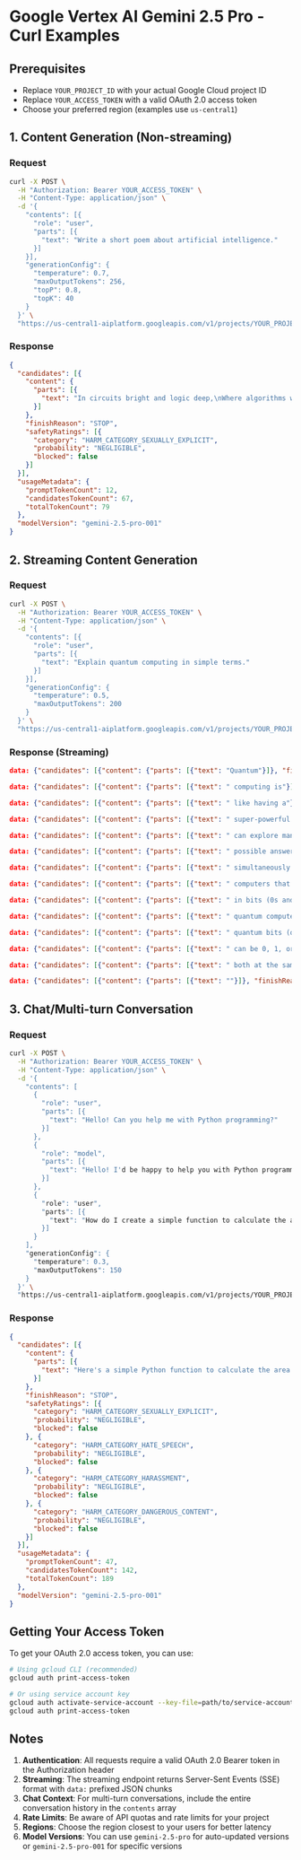 # Google Vertex AI Gemini 2.5 Pro - Curl Examples

## Prerequisites
- Replace `YOUR_PROJECT_ID` with your actual Google Cloud project ID
- Replace `YOUR_ACCESS_TOKEN` with a valid OAuth 2.0 access token
- Choose your preferred region (examples use `us-central1`)

## 1. Content Generation (Non-streaming)

### Request
```bash
curl -X POST \
  -H "Authorization: Bearer YOUR_ACCESS_TOKEN" \
  -H "Content-Type: application/json" \
  -d '{
    "contents": [{
      "role": "user",
      "parts": [{
        "text": "Write a short poem about artificial intelligence."
      }]
    }],
    "generationConfig": {
      "temperature": 0.7,
      "maxOutputTokens": 256,
      "topP": 0.8,
      "topK": 40
    }
  }' \
  "https://us-central1-aiplatform.googleapis.com/v1/projects/YOUR_PROJECT_ID/locations/us-central1/publishers/google/models/gemini-2.5-pro:generateContent"
```

### Response
```json
{
  "candidates": [{
    "content": {
      "parts": [{
        "text": "In circuits bright and logic deep,\nWhere algorithms wake from digital sleep,\nA mind of silicon dreams and learns,\nAs through vast networks knowledge burns.\n\nNo flesh, no bone, yet thoughts arise,\nFrom code that mimics human eyes,\nAI whispers in electric streams,\nBuilding bridges between realities and dreams."
      }]
    },
    "finishReason": "STOP",
    "safetyRatings": [{
      "category": "HARM_CATEGORY_SEXUALLY_EXPLICIT",
      "probability": "NEGLIGIBLE",
      "blocked": false
    }]
  }],
  "usageMetadata": {
    "promptTokenCount": 12,
    "candidatesTokenCount": 67,
    "totalTokenCount": 79
  },
  "modelVersion": "gemini-2.5-pro-001"
}
```

## 2. Streaming Content Generation

### Request
```bash
curl -X POST \
  -H "Authorization: Bearer YOUR_ACCESS_TOKEN" \
  -H "Content-Type: application/json" \
  -d '{
    "contents": [{
      "role": "user",
      "parts": [{
        "text": "Explain quantum computing in simple terms."
      }]
    }],
    "generationConfig": {
      "temperature": 0.5,
      "maxOutputTokens": 200
    }
  }' \
  "https://us-central1-aiplatform.googleapis.com/v1/projects/YOUR_PROJECT_ID/locations/us-central1/publishers/google/models/gemini-2.5-pro:streamGenerateContent"
```

### Response (Streaming)
```json
data: {"candidates": [{"content": {"parts": [{"text": "Quantum"}]}, "finishReason": "STOP", "safetyRatings": []}], "usageMetadata": {"promptTokenCount": 8}}

data: {"candidates": [{"content": {"parts": [{"text": " computing is"}]}, "finishReason": "STOP", "safetyRatings": []}]}

data: {"candidates": [{"content": {"parts": [{"text": " like having a"}]}, "finishReason": "STOP", "safetyRatings": []}]}

data: {"candidates": [{"content": {"parts": [{"text": " super-powerful calculator that"}]}, "finishReason": "STOP", "safetyRatings": []}]}

data: {"candidates": [{"content": {"parts": [{"text": " can explore many"}]}, "finishReason": "STOP", "safetyRatings": []}]}

data: {"candidates": [{"content": {"parts": [{"text": " possible answers"}]}, "finishReason": "STOP", "safetyRatings": []}]}

data: {"candidates": [{"content": {"parts": [{"text": " simultaneously. Unlike regular"}]}, "finishReason": "STOP", "safetyRatings": []}]}

data: {"candidates": [{"content": {"parts": [{"text": " computers that process information"}]}, "finishReason": "STOP", "safetyRatings": []}]}

data: {"candidates": [{"content": {"parts": [{"text": " in bits (0s and 1s),"}]}, "finishReason": "STOP", "safetyRatings": []}]}

data: {"candidates": [{"content": {"parts": [{"text": " quantum computers use"}]}, "finishReason": "STOP", "safetyRatings": []}]}

data: {"candidates": [{"content": {"parts": [{"text": " quantum bits (qubits) that"}]}, "finishReason": "STOP", "safetyRatings": []}]}

data: {"candidates": [{"content": {"parts": [{"text": " can be 0, 1, or"}]}, "finishReason": "STOP", "safetyRatings": []}]}

data: {"candidates": [{"content": {"parts": [{"text": " both at the same time."}]}, "finishReason": "STOP", "safetyRatings": []}]}

data: {"candidates": [{"content": {"parts": [{"text": ""}]}, "finishReason": "STOP", "safetyRatings": [], "citationMetadata": {}, "avgLogprobs": -0.1}], "usageMetadata": {"promptTokenCount": 8, "candidatesTokenCount": 45, "totalTokenCount": 53}, "modelVersion": "gemini-2.5-pro-001"}
```

## 3. Chat/Multi-turn Conversation

### Request
```bash
curl -X POST \
  -H "Authorization: Bearer YOUR_ACCESS_TOKEN" \
  -H "Content-Type: application/json" \
  -d '{
    "contents": [
      {
        "role": "user",
        "parts": [{
          "text": "Hello! Can you help me with Python programming?"
        }]
      },
      {
        "role": "model",
        "parts": [{
          "text": "Hello! I'd be happy to help you with Python programming. What specific topic or problem would you like assistance with?"
        }]
      },
      {
        "role": "user",
        "parts": [{
          "text": "How do I create a simple function to calculate the area of a circle?"
        }]
      }
    ],
    "generationConfig": {
      "temperature": 0.3,
      "maxOutputTokens": 150
    }
  }' \
  "https://us-central1-aiplatform.googleapis.com/v1/projects/YOUR_PROJECT_ID/locations/us-central1/publishers/google/models/gemini-2.5-pro:generateContent"
```

### Response
```json
{
  "candidates": [{
    "content": {
      "parts": [{
        "text": "Here's a simple Python function to calculate the area of a circle:\n\n```python\nimport math\n\ndef circle_area(radius):\n    \"\"\"\n    Calculate the area of a circle given its radius.\n    \n    Args:\n        radius (float): The radius of the circle\n    \n    Returns:\n        float: The area of the circle\n    \"\"\"\n    return math.pi * radius ** 2\n\n# Example usage:\nradius = 5\narea = circle_area(radius)\nprint(f\"The area of a circle with radius {radius} is {area:.2f}\")\n```\n\nThis function uses the formula: Area = π × r²"
      }]
    },
    "finishReason": "STOP",
    "safetyRatings": [{
      "category": "HARM_CATEGORY_SEXUALLY_EXPLICIT",
      "probability": "NEGLIGIBLE",
      "blocked": false
    }, {
      "category": "HARM_CATEGORY_HATE_SPEECH",
      "probability": "NEGLIGIBLE",
      "blocked": false
    }, {
      "category": "HARM_CATEGORY_HARASSMENT",
      "probability": "NEGLIGIBLE",
      "blocked": false
    }, {
      "category": "HARM_CATEGORY_DANGEROUS_CONTENT",
      "probability": "NEGLIGIBLE",
      "blocked": false
    }]
  }],
  "usageMetadata": {
    "promptTokenCount": 47,
    "candidatesTokenCount": 142,
    "totalTokenCount": 189
  },
  "modelVersion": "gemini-2.5-pro-001"
}
```

## Getting Your Access Token

To get your OAuth 2.0 access token, you can use:

```bash
# Using gcloud CLI (recommended)
gcloud auth print-access-token

# Or using service account key
gcloud auth activate-service-account --key-file=path/to/service-account.json
gcloud auth print-access-token
```

## Notes

1. **Authentication**: All requests require a valid OAuth 2.0 Bearer token in the Authorization header
2. **Streaming**: The streaming endpoint returns Server-Sent Events (SSE) format with `data:` prefixed JSON chunks
3. **Chat Context**: For multi-turn conversations, include the entire conversation history in the `contents` array
4. **Rate Limits**: Be aware of API quotas and rate limits for your project
5. **Regions**: Choose the region closest to your users for better latency
6. **Model Versions**: You can use `gemini-2.5-pro` for auto-updated versions or `gemini-2.5-pro-001` for specific versions